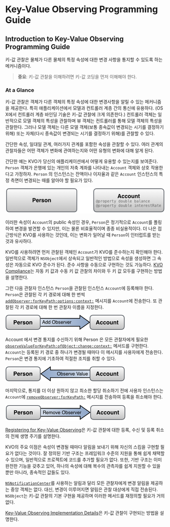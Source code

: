 # Key-Value Observing Programming Guide

## Introduction to Key-Value Observing Programming Guide <a id="pageTitle"></a>

키-값 관찰은 물체가 다른 물체의 특정 속성에 대한 변경 사항을 통지할 수 있도록 하는 메커니즘이다.

> **중요**: 키-값 관찰을 이해하려면 키-값 코딩을 먼저 이해해야 한다.

### At a Glance

키-값 관찰은 객체가 다른 객체의 특정 속성에 대한 변경사항을 알릴 수 있는 메커니즘을 제공한다. 특히 애플리케이션에서 모델과 컨트롤러 계층 간의 통신에 유용하다. \(OS X에서 컨트롤러 계층 바인딩 기술은 키-값 관찰에 크게 의존한다.\) 컨트롤러 객체는 일반적으로 모델 객체의 특성을 관찰하며 뷰 객체는 컨트롤러를 통해 모델 객체의 특성을 관찰한다. 그러나 모델 객체는 다른 모델 객체\(보통 종속값이 변경되는 시기를 결정하기 위해\) 또는 자체\(다시 종속값이 변경되는 시기를 결정하기 위해\)를 관찰할 수 있다.

간단한 속성, 일대일 관계, 여러가지 관계를 포함한 속성을 관찰할 수 있다. 여러 관계의 관찰자들은 어떤 객체가 변화에 관여하는지와 어떤 유형의 변화에 대해 알게 된다.

간단한 예는 KVO가 당신의 애플리케이션에서 어떻게 유용할 수 있는지를 보여준다. `Person` 객체가 은행에 있는 개인의 저축 계좌를 나타내는 `Account` 객체와 상호 작용한다고 가정하자. `Person` 의 인스턴스는 잔액이나 이자율과 같은 `Account` 인스턴스의 특정 측면이 변경되는 때를 알아야 할 필요가 있다.

![](.gitbook/assets/kvo_objects_properties.png)

이러한 속성이 `Account`의 public 속성인 경우, `Person`은 정기적으로 `Account`를 폴링하여 변경을 발견할 수 있지만, 이는 물론 비효율적이며 종종 비실용적이다. 더 나은 접근방식은 KVO를 사용하는 것인데, 이는 변화가 일어날 때 `Person`이 인터럽트를 받는 것과 유사하다.

KVO를 사용하려면 먼저 관찰된 객체인 `Account`가 KVO를 준수하는지 확인해야 한다. 일반적으로 객체가 `NSObject`에서 상속되고 일반적인 방법으로 속성을 생성하면 그 속성은 자동으로 KVO 준수가 된다. 준수 사항을 수동으로 구현하는 것도 가능하다. [KVO Compliance](https://developer.apple.com/library/archive/documentation/Cocoa/Conceptual/KeyValueObserving/Articles/KVOCompliance.html#//apple_ref/doc/uid/20002178-BAJEAIEE)는 자동 키 값과 수동 키 값 관찰의 차이와 두 키 값 모두를 구현하는 방법을 설명한다.

그런 다음 관찰자 인스턴스 `Person`을 관찰된 인스턴스 `Account`에 등록해야 한다. `Person`은 관찰된 각 키 경로에 대해 한 번씩 [`addObserver:forKeyPath:options:context:`](https://developer.apple.com/documentation/objectivec/nsobject/1412787-addobserver) 메시지를 `Account`에 전송한다. 또 관찰된 각 키 경로에 대해 한 번 관찰자 이름을 지정한다.

![](.gitbook/assets/kvo_objects_add.png)

Account 에서 변경 통지를 수신하기 위해 Person 은 모든 관찰자에게 필요한 [`observeValueForKeyPath:ofObject:change:context:`](https://developer.apple.com/documentation/objectivec/nsobject/1416553-observevalueforkeypath) 메서드를 구현한다. `Account`는 등록된 키 경로 중 하나가 변경될 때마다 이 메시지를 사용자에게 전송한다. `Person`은 변경 통지에 기초하여 적절한 조치를 취할 수 있다.

![](.gitbook/assets/kvo_objects_observe.png)

마지막으로, 통지를 더 이상 원하지 않고 최소한 할당 취소하기 전에 사용자 인스턴스는 `Account`에 [`removeObserver:forKeyPath:`](https://developer.apple.com/documentation/objectivec/nsobject/1408054-removeobserver) 메시지를 전송하여 등록을 취소해야 한다.

![](.gitbook/assets/kvo_objects_remove.png)

[Registering for Key-Value Observing](https://developer.apple.com/library/archive/documentation/Cocoa/Conceptual/KeyValueObserving/Articles/KVOBasics.html#//apple_ref/doc/uid/20002252-BAJEAIEE)은 키-값 관찰에 대한 등록, 수신 및 등록 취소의 전체 생명 주기를 설명한다.

KVO의 주요 이점은 속성이 변경될 때마다 알림을 보내기 위해 자신의 스킴을 구현할 필요가 없다는 것이다. 잘 정의된 기반 구조는 프레임워크 수준의 지원을 통해 쉽게 채택할 수 있으며, 일반적으로 프로젝트에 코드를 추가할 필요가 없다. 또한, 기반 구조는 이미 완전한 기능을 갖추고 있어, 하나의 속성에 대해 복수의 관측자를 쉽게 지원할 수 있을 뿐만 아니라, 종속적인 값들도 있다.


[`NSNotificationCenter`](https://developer.apple.com/library/archive/documentation/LegacyTechnologies/WebObjects/WebObjects_3.5/Reference/Frameworks/ObjC/Foundation/Classes/NSNotificationCenter/Description.html#//apple_ref/occ/cl/NSNotificationCenter)를 사용하는 알림과 달리 모든 관찰자에게 변경 알림을 제공하는 중앙 객체는 없다. 대신, 변경이 이루어지면 알림은 관찰 대상에게 직접 전송된다. `NSObject`는 키-값 관찰의 기본 구현을 제공하며 이러한 메서드를 재정의할 필요가 거의 없다.

[Key-Value Observing Implementation Details](https://developer.apple.com/library/archive/documentation/Cocoa/Conceptual/KeyValueObserving/Articles/KVOImplementation.html#//apple_ref/doc/uid/20002307-BAJEAIEE)은 키-값 관찰이 구현되는 방법을 설명한다.

